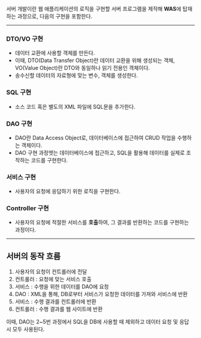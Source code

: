 서버 개발이란 웹 애플리케이션의 로직을 구현할 서버 프로그램을 제작해 **WAS**에 탑재하는 과정으로, 다음의 구현을 포함한다.

---

### DTO/VO 구현
+ 데이터 교환에 사용할 객체를 만든다.
+ 이때, DTO(Data Transfer Object)란 데이터 교환을 위해 생성되는 객체, VO(Value Object)란 DTO와 동일하나 읽기 전용인 객체이다.
+ 송수신할 데이터의 자료형에 맞는 변수, 객체를 생성한다.

### SQL 구현
+ 소스 코드 혹은 별도의 XML 파일에 SQL문을 추가한다.

### DAO 구현
+ DAO란 Data Access Object로, 데이터베이스에 접근하여 CRUD 작업을 수행하는 객체이다.
+ DAO 구현 과정엣는 데이터베이스에 접근하고, SQL을 활용해 데이터를 실제로 조작하는 코드를 구현한다.

### 서비스 구현
+ 사용자의 요청에 응답하기 위한 로직을 구현한다.

### Controller 구현
+ 사용자의 요청에 적절한 서비스를 **호출**하여, 그 결과를 반환하는 코드를 구현하는 과정이다.

---

## 서버의 동작 흐름
1. 사용자의 요청이 컨트롤러에 전달
2. 컨트롤러 : 요청에 맞는 서비스 호출
3. 서비스 : 수행을 위한 데이터를 DAO에 요청
4. DAO : XML을 통해, DB로부터 서비스가 요청한 데이터를 가져와 서비스에 반환
5. 서비스 : 수행 결과를 컨트롤러에 반환
6. 컨트롤러 : 수행 결과를 웹 사이트에 반환

이때, DAO는 2~5번 과정에서 SQL을 DB에 사용할 때 제외하고 데이터 요청 및 응답 시 모두 사용된다.